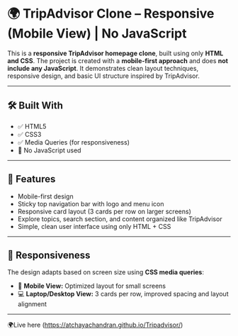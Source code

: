 # 🌍 TripAdvisor Clone – Responsive (Mobile View) | No JavaScript

This is a **responsive TripAdvisor homepage clone**, built using only **HTML and CSS**. The project is created with a **mobile-first approach** and does **not include any JavaScript**. It demonstrates clean layout techniques, responsive design, and basic UI structure inspired by TripAdvisor.

---



## 🛠️ Built With

- ✅ HTML5
- ✅ CSS3
- ✅ Media Queries (for responsiveness)
- 🚫 No JavaScript used

---

## 📱 Features

- Mobile-first design
- Sticky top navigation bar with logo and menu icon
- Responsive card layout (3 cards per row on larger screens)
- Explore topics, search section, and content organized like TripAdvisor
- Simple, clean user interface using only HTML + CSS

---

## 📐 Responsiveness

The design adapts based on screen size using **CSS media queries**:

- 📱 **Mobile View:** Optimized layout for small screens  
- 💻 **Laptop/Desktop View:** 3 cards per row, improved spacing and layout alignment

---

🌍Live here (https://atchayachandran.github.io/Tripadvisor/)


